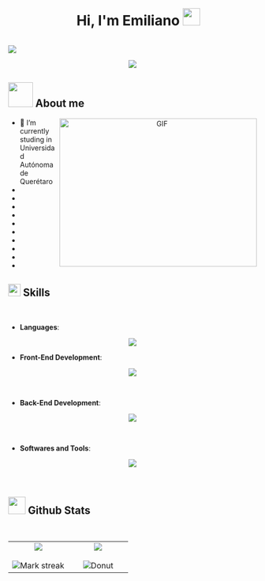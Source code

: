 <div id="user-content-toc">
  <ul align="center">
    <summary><h1 style="display: inline-block">Hi, I'm Emiliano <img   src="https://media.giphy.com/media/hvRJCLFzcasrR4ia7z/giphy.gif" width="35"></h1></summary>
  </ul>
</div>

<img src="https://user-images.githubusercontent.com/73097560/115834477-dbab4500-a447-11eb-908a-139a6edaec5c.gif">

<p align="center">
  <a href="https://github.com/DenverCoder1/readme-typing-svg"><img src="https://readme-typing-svg.herokuapp.com?font=Time+New+Roman&color=%23C8BE25&size=25&center=true&vCenter=true&width=600&height=100&lines=Software+Engineer+Student;Always+learning+new+things"></a>
</p>


## <picture><img src = "https://github.com/7oSkaaa/7oSkaaa/blob/main/Images/about_me.gif?raw=true" width = 50px></picture> About me
<a target="_blank" align="center">
  <img align="right" top="500" height="300" width="400" alt="GIF" src="https://media1.giphy.com/media/v1.Y2lkPTc5MGI3NjExZW8zaWZ4YjZ3a2Zsb3BsOXAzcjVnYmF6Y3dobWRlZWZqNHdvMmNvNSZlcD12MV9pbnRlcm5hbF9naWZfYnlfaWQmY3Q9Zw/maNB0qAiRVAty/giphy.webp">
</a height="300" width="400">

- 🔭 I’m currently studing in Universidad Autónoma de Querétaro
-
-
-
-
-
-
-
- 
-
- </a>


## <img src="https://media2.giphy.com/media/QssGEmpkyEOhBCb7e1/giphy.gif?cid=ecf05e47a0n3gi1bfqntqmob8g9aid1oyj2wr3ds3mg700bl&rid=giphy.gif" width ="25"><b> Skills</b>
<br>

<p align="center">

- **Languages**:
 <p align="center">
  <a align="center" href="https://skillicons.dev">
   <img src="https://skillicons.dev/icons?i=js,ts" />
  </a>
 </p>
    
- **Front-End Development**:
 <p align="center">
  <a align="center" href="https://skillicons.dev">
   <img src="https://skillicons.dev/icons?i=js,ts,html,css,next,tailwind" />
  </a>
 </p>
<br>

- **Back-End Development**:
 <p align="center">
  <a align="center" href="https://skillicons.dev">
   <img src="https://skillicons.dev/icons?i=js,ts,nest,express,mysql,postgres,docker" />
  </a>
 </p>
<br>



- **Softwares and Tools**:
 <p align="center">
  <a align="center" href="https://skillicons.dev">
   <img src="https://skillicons.dev/icons?i=git,github,figma,vscode,notion,powershell,latex,npm,nodejs" />
  </a>
 </p>
<br>

</p>

## <img src="https://media.giphy.com/media/iY8CRBdQXODJSCERIr/giphy.gif" width="35"><b> Github Stats </b>
<br>

<table align="center">
<tr border="none">
<td width="50%" align="center">
  
  <img  align="center"  src="https://github-readme-stats.vercel.app/api?username=EmilianoMt&theme=dark&show_icons=true&count_private=true" />
  <br></br>
  <img  alt="Mark streak" src="https://github-readme-streak-stats.herokuapp.com/?user=EmilianoMt&theme=dark&hide_border=false" /> 
</td>

<td width="50%" align="center">
  <img  align="center"  src="https://github-readme-stats.anuraghazra1.vercel.app/api/top-langs/?username=EmilianoMt&theme=dark&hide_border=false&no-bg=true&no-frame=true&langs_count=10"/>
   <br></br>
   <img  alt="Donut" src="https://github-readme-stats.vercel.app/api/top-langs/?username=EmilianoMt&layout=donut-vertical&theme=dark&hide_border=false" /> 
  </td>
</tr>
</table>

